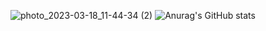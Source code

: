 ![photo_2023-03-18_11-44-34 (2)](https://user-images.githubusercontent.com/108693961/226169368-788235af-3a87-42fb-9786-62d3fbaae2e0.jpg)
![Anurag's GitHub stats](https://github-readme-stats.vercel.app/api?username=anuraghazra&show_icons=true&theme=transparent)
